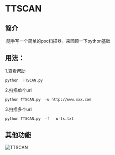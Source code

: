 # TTSCAN

## 简介

​      随手写一个简单的poc扫描器。来回顾一下python基础

## 用法：

1.查看帮助

```
python  TTSCAN.py
```

2.扫描单个url

```
python TTSCAN.py  -u http://www.xxx.com
```

3.扫描多个url

```
python TTSCAN.py  -f   urls.txt 
```

## 其他功能

![TTSCAN](https://github.com/trutle965/TTSCAN/blob/main/TTSCAN.png)

